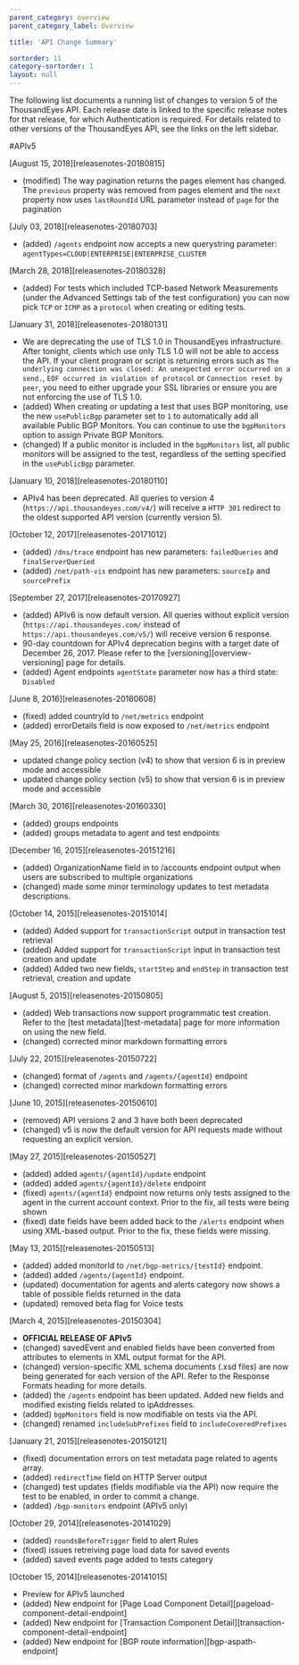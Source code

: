 ```yaml
---
parent_category: overview
parent_category_label: Overview

title: 'API Change Summary'

sortorder: 11
category-sortorder: 1
layout: null
---
```


The following list documents a running list of changes to version 5 of the ThousandEyes API.  Each release date is linked to the specific release notes for that release, for which Authentication is required.  For details related to other versions of the ThousandEyes API, see the links on the left sidebar.

#APIv5

[August 15, 2018][releasenotes-20180815]

* (modified) The way pagination returns the pages element has changed. The `previous` property was removed from pages element and the `next` property now uses `lastRoundId` URL parameter instead of `page` for the pagination

[July 03, 2018][releasenotes-20180703]

* (added) `/agents` endpoint now accepts a new  querystring parameter: `agentTypes=CLOUD|ENTERPRISE|ENTERPRISE_CLUSTER`

[March 28, 2018][releasenotes-20180328]

* (added) For tests which included TCP-based Network Measurements (under the Advanced Settings tab of the test configuration) you can now pick `TCP` or `ICMP` as a `protocol` when creating or editing tests.

[January 31, 2018][releasenotes-20180131]
* We are deprecating the use of TLS 1.0 in ThousandEyes infrastructure. After tonight, clients which use only TLS 1.0 will not be able to access the API. If your client program or script is returning errors such as `The underlying connection was closed: An unexpected error occurred on a send.`, `EOF occurred in violation of protocol` or `Connection reset by peer`, you need to either upgrade your SSL libraries or ensure you are not enforcing the use of TLS 1.0.
* (added) When creating or updating a test that uses BGP monitoring, use the new `usePublicBgp` parameter set to `1` to automatically add all available Public BGP Monitors. You can continue to use the `bgpMonitors` option to assign Private BGP Monitors.
* (changed) If a public monitor is included in the `bgpMonitors` list, all public monitors will be assigned to the test, regardless of the setting specified in the `usePublicBgp` parameter.

[January 10, 2018][releasenotes-20180110]

* APIv4 has been deprecated. All queries to version 4 (`https://api.thousandeyes.com/v4/`) will receive a `HTTP 301` redirect to the oldest supported API version (currently version 5).

[October 12, 2017][releasenotes-20171012]
* (added) `/dns/trace` endpoint has new parameters: `failedQueries` and `finalServerQueried`
* (added) `/net/path-vis` endpoint has new parameters: `sourceIp` and `sourcePrefix`

[September 27, 2017][releasenotes-20170927]
* (added) APIv6 is now default version. All queries without explicit version (`https://api.thousandeyes.com/` instead of `https://api.thousandeyes.com/v5/`) will receive version 6 response.
* 90-day countdown for APIv4 deprecation begins with a target date of December 26, 2017.  Please refer to the [versioning][overview-versioning] page for details.
* (added) Agent endpoints `agentState` parameter now has a third state: `Disabled`

[June 8, 2016][releasenotes-20160608]
* (fixed) added countryId to `/net/metrics` endpoint
* (added) errorDetails field is now exposed to `/net/metrics` endpoint

[May 25, 2016][releasenotes-20160525]
* updated change policy section (v4) to show that version 6 is in preview mode and accessible
* updated change policy section (v5) to show that version 6 is in preview mode and accessible

[March 30, 2016][releasenotes-20160330]
* (added) groups endpoints
* (added) groups metadata to agent and test endpoints

[December 16, 2015][releasenotes-20151216]
* (added) OrganizationName field in to /accounts endpoint output when users are subscribed to multiple organizations
* (changed) made some minor terminology updates to test metadata descriptions.

[October 14, 2015][releasenotes-20151014]
* (added) Added support for `transactionScript` output in transaction test retrieval
* (added) Added support for `transactionScript` input in transaction test creation and update
* (added) Added two new fields, `startStep` and `endStep` in transaction test retrieval, creation and update

[August 5, 2015][releasenotes-20150805]
* (added) Web transactions now support programmatic test creation.  Refer to the [test metadata][test-metadata] page for more information on using the new field.
* (changed) corrected minor markdown formatting errors

[July 22, 2015][releasenotes-20150722]
* (changed) format of `/agents` and `/agents/{agentId}` endpoint
* (changed) corrected minor markdown formatting errors

[June 10, 2015][releasenotes-20150610]
* (removed) API versions 2 and 3 have both been deprecated
* (changed) v5 is now the default version for API requests made without requesting an explicit version.

[May 27, 2015][releasenotes-20150527]
* (added) added `agents/{agentId}/update` endpoint
* (added) added `agents/{agentId}/delete` endpoint
* (fixed) `agents/{agentId}` endpoint now returns only tests assigned to the agent in the current account context.  Prior to the fix, all tests were being shown
* (fixed) date fields have been added back to the `/alerts` endpoint when using XML-based output.  Prior to the fix, these fields were missing.

[May 13, 2015][releasenotes-20150513]
* (added) added monitorId to `/net/bgp-metrics/{testId}` endpoint.
* (added) added `/agents/{agentId}` endpoint.
* (updated) documentation for agents and alerts category now shows a table of possible fields returned in the data
* (updated) removed beta flag for Voice tests

[March 4, 2015][releasenotes-20150304]
* **OFFICIAL RELEASE OF APIv5**
* (changed) savedEvent and enabled fields have been converted from attributes to elements in XML output format for the API.
* (changed) version-specific XML schema documents (.xsd files) are now being generated for each version of the API.  Refer to the Response Formats heading for more details.
* (added) the `/agents` endpoint has been updated.  Added new fields and modified existing fields related to ipAddresses.  
* (added) `bgpMonitors` field is now modifiable on tests via the API.
* (changed) renamed `includeSubPrefixes` field to `includeCoveredPrefixes`

[January 21, 2015][releasenotes-20150121]
* (fixed) documentation errors on test metadata page related to agents array.
* (added) `redirectTime` field on HTTP Server output
* (changed) test updates (fields modifiable via the API) now require the test to be enabled, in order to commit a change.  
* (added) `/bgp-monitors` endpoint (APIv5 only)

[October 29, 2014][releasenotes-20141029]
* (added) `roundsBeforeTrigger` field to alert Rules
* (fixed) issues retreiving page load data for saved events
* (added) saved events page added to tests category

[October 15, 2014][releasenotes-20141015]
* Preview for APIv5 launched
* (added) New endpoint for [Page Load Component Detail][pageload-component-detail-endpoint]
* (added) New endpoint for [Transaction Component Detail][transaction-component-detail-endpoint]
* (added) New endpoint for [BGP route information][bgp-aspath-endpoint]
